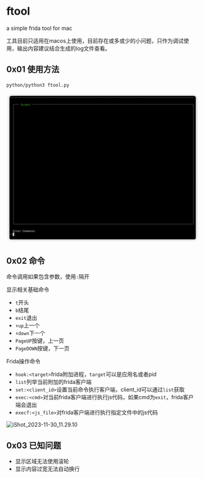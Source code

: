 # ftool
a simple frida tool for mac

工具目前只适用在macos上使用，目前存在或多或少的小问题，只作为调试使用，输出内容建议结合生成的log文件查看。

## 0x01 使用方法

`python/python3 ftool.py`

![image-20231130105111336](assets/image-20231130105111336.png)

## 0x02 命令

命令调用如果包含参数，使用`:`隔开

显示相关基础命令

- `t`开头
- `b`结尾
- `exit`退出
- `⬆up`上一个
- `⬇down`下一个
- `PageUP`按键，上一页
- `PageDOWN`按键，下一页

Frida操作命令

- `hook:<target>`frida附加进程，`target`可以是应用名或者pid
- `list`列举当前附加的frida客户端
- `set:<client_id>`设置当前命令执行客户端，client_id可以通过`list`获取
- `exec:<cmd>`对当前frida客户端进行执行js代码，如果cmd为`exit`，frida客户端会退出
- `execf:<js_file>`对frida客户端进行执行指定文件中的js代码

![iShot_2023-11-30_11.29.10](assets/iShot_2023-11-30_11.29.10.gif)

## 0x03 已知问题

- 显示区域无法使用滚轮
- 显示内容过宽无法自动换行
